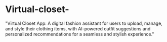 # Virtual-closet-
"Virtual Closet App: A digital fashion assistant for users to upload, manage, and style their clothing items, with AI-powered outfit suggestions and personalized recommendations for a seamless and stylish experience."
